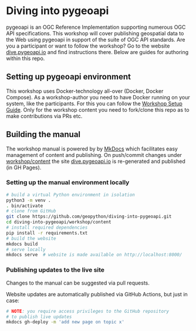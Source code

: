 # Diving into pygeoapi
pygeoapi is an OGC Reference Implementation supporting numerous OGC API specifications. This workshop will cover publishing geospatial data to the Web using pygeoapi in support of the suite of OGC API standards. Are you a participant or want to follow the workshop? 
Go to the website [dive.pygeoapi.io](https://dive.pygeoapi.io/) and find instructions there. Below are guides for authoring within this repo.

## Setting up pygeoapi environment

This workshop uses Docker-technology all-over (Docker, Docker Compose). As a workshop-author you need to 
have Docker running on your system, like the participants. For this you can follow the [Workshop Setup Guide](https://dive.pygeoapi.io/setup/).
Only for the workshop content you need to fork/clone this repo as to make contributions via PRs etc.

## Building the manual

The workshop manual is powered by
by [MkDocs](https://www.mkdocs.org) which facilitates easy management
of content and publishing. On push/commit changes under [workshop/content](workshop/content) the site [dive.pygeoapi.io](https://dive.pygeoapi.io/) is re-generated and published (in GH Pages).

### Setting up the manual environment locally

```bash
# build a virtual Python environment in isolation
python3 -m venv .
. bin/activate
# clone from GitHub
git clone https://github.com/geopython/diving-into-pygeoapi.git
cd diving-into-pygeoapi/workshop/content
# install required dependencies
pip install -r requirements.txt
# build the website
mkdocs build
# serve locally
mkdocs serve  # website is made available on http://localhost:8000/
```

### Publishing updates to the live site

Changes to the manual can be suggested via pull requests.

Website updates are automatically published via GitHub Actions, but just in case:

```bash
# NOTE: you require access privileges to the GitHub repository
# to publish live updates
mkdocs gh-deploy -m 'add new page on topic x'
```
